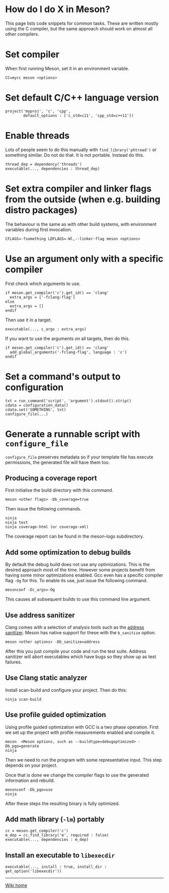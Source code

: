 # How do I do X in Meson?

This page lists code snippets for common tasks. These are written mostly using the C compiler, but the same approach should work on almost all other compilers.

# Set compiler

When first running Meson, set it in an environment variable.

    CC=mycc meson <options>

# Set default C/C++ language version

    project('myproj', 'c', 'cpp',
            default_options : ['c_std=c11', 'cpp_std=c++11'])

# Enable threads

Lots of people seem to do this manually with `find_library('phtread')` or something similar. Do not do that. It is not portable. Instead do this.

    thread_dep = dependency('threads')
    executable(..., dependencies : thread_dep)

# Set extra compiler and linker flags from the outside (when e.g. building distro packages)

The behaviour is the same as with other build systems, with environment variables during first invocation.

    CFLAGS=-fsomething LDFLAGS=-Wl,--linker-flag meson <options>

# Use an argument only with a specific compiler

First check which arguments to use.

    if meson.get_compiler('c').get_id() == 'clang'
      extra_args = ['-fclang-flag']
    else
      extra_args = []
    endif

Then use it in a target.

    executable(..., c_args : extra_args)

If you want to use the arguments on all targets, then do this.

    if meson.get_compiler('c').get_id() == 'clang'
      add_global_arguments('-fclang-flag', language : 'c')
    endif

# Set a command's output to configuration

    txt = run_command('script', 'argument').stdout().strip()
    cdata = configuration_data()
    cdata.set('SOMETHING', txt)
    configure_file(...)

# Generate a runnable script with `configure_file`

`configure_file` preserves metadata so if your template file has execute permissions, the generated file will have them too.

## Producing a coverage report

First initialise the build directory with this command.

    meson <other flags> -Db_coverage=true

Then issue the following commands.

    ninja
    ninja test
    ninja coverage-html (or coverage-xml)

The coverage report can be found in the meson-logs subdirectory.

## Add some optimization to debug builds ##

By default the debug build does not use any optimizations. This is the desired approach most of the time. However some projects benefit from having some minor optimizations enabled. Gcc even has a specific compiler flag `-Og` for this. To enable its use, just issue the following command.

    mesonconf -Dc_args=-Og

This causes all subsequent builds to use this command line argument.

## Use address sanitizer

Clang comes with a selection of analysis tools such as the [address sanitizer](http://clang.llvm.org/docs/AddressSanitizer.html). Meson has native support for these with the `b_sanitize` option.

    meson <other options> -Db_sanitize=address

After this you just compile your code and run the test suite. Address sanitizer will abort executables which have bugs so they show up as test failures.

## Use Clang static analyzer

Install scan-build and configure your project. Then do this:

    ninja scan-build

## Use profile guided optimization

Using profile guided optimization with GCC is a two phase operation. First we set up the project with profile measurements enabled and compile it.

    meson  <Meson options, such as --buildtype=debugoptimized> -Db_pgo=generate
    ninja

Then we need to run the program with some representative input. This step depends on your project.

Once that is done we change the compiler flags to use the generated information and rebuild.

    mesonconf -Db_pgo=use
    ninja

After these steps the resulting binary is fully optimized.

## Add math library (`-lm`) portably

    cc = meson.get_compiler('c')
    m_dep = cc.find_library('m', required : false)
    executable(..., dependencies : m_dep)

## Install an executable to `libexecdir`

    executable(..., install : true, install_dir : get_option('libexecdir'))

----

[Wiki home](Home)
